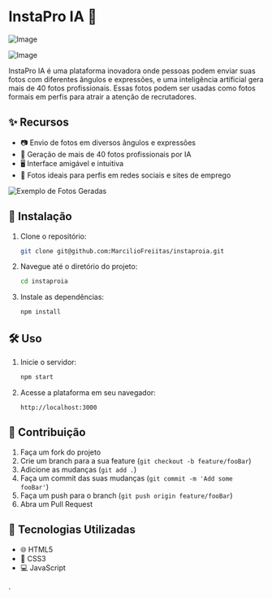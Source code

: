 # InstaPro IA 📸

![Image](https://github.com/user-attachments/assets/9b8bed95-f8cc-40c2-bb04-753a9cff2f6b)

![Image](https://github.com/user-attachments/assets/8045a35e-0a69-475e-9730-5f312ea183ed)

InstaPro IA é uma plataforma inovadora onde pessoas podem enviar suas fotos com diferentes ângulos e expressões, e uma inteligência artificial gera mais de 40 fotos profissionais. Essas fotos podem ser usadas como fotos formais em perfis para atrair a atenção de recrutadores.

## ✨ Recursos

- 📷 Envio de fotos em diversos ângulos e expressões
- 🤖 Geração de mais de 40 fotos profissionais por IA
- 🖥️ Interface amigável e intuitiva
- 🌟 Fotos ideais para perfis em redes sociais e sites de emprego

![Exemplo de Fotos Geradas](https://via.placeholder.com/300)

## 🚀 Instalação

1. Clone o repositório:
   ```bash
   git clone git@github.com:MarcilioFreiitas/instaproia.git
   ```
2. Navegue até o diretório do projeto:
   ```bash
   cd instaproia
   ```
3. Instale as dependências:
   ```bash
   npm install
   ```

## 🛠️ Uso

1. Inicie o servidor:
   ```bash
   npm start
   ```
2. Acesse a plataforma em seu navegador:
   ```plaintext
   http://localhost:3000
   ```

## 🤝 Contribuição

1. Faça um fork do projeto
2. Crie um branch para a sua feature (`git checkout -b feature/fooBar`)
3. Adicione as mudanças (`git add .`)
4. Faça um commit das suas mudanças (`git commit -m 'Add some fooBar'`)
5. Faça um push para o branch (`git push origin feature/fooBar`)
6. Abra um Pull Request


## 🧰 Tecnologias Utilizadas

- 🌐 HTML5
- 🎨 CSS3
- 💻 JavaScript


.


